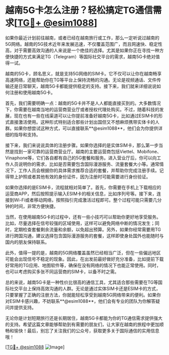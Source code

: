 # 越南5G卡怎么注册？轻松搞定TG通信需求[[TG💪+ @esim1088](https://t.me/s/esim1088)]

如果你最近计划前往越南，或者已经在越南旅行或工作，那么一定听说过越南的5G网络。越南的5G技术近年来发展迅速，不仅覆盖范围广，而且网速快、稳定性高，对于需要高效沟通的人来说是一个绝佳的选择。尤其是如果你正在寻找一种方便快捷的方式来满足TG（Telegram）等国际社交平台的需求，越南5G卡绝对值得一试。

越南的5G卡，顾名思义，就是支持5G网络的SIM卡。它不仅可以让你在越南畅享高速网络，还能帮助你在TG等平台上保持流畅的沟通。无论是视频通话、文件传输还是日常聊天，越南5G卡都能提供稳定的支持。接下来，我们就来详细说说如何注册和使用越南5G卡。

首先，我们需要明确一点：越南的5G卡并不是人人都能直接买到的。大多数情况下，你需要在越南当地的运营商营业厅或者授权代理处购买。不过，随着科技的发展，现在也有一些在线渠道可以让你提前准备好越南5G卡，比如通过ESIM卡的形式直接激活使用。这种形式特别适合那些计划出国但又不想麻烦携带实体卡的人群。如果你想尝试这种方式，可以直接联系**@esim1088**，他们会为你提供详细的指导和支持。

接下来，我们来说说具体的注册步骤。如果你选择的是实体SIM卡，那么第一步当然是找到一家可靠的运营商营业厅。越南的主要运营商包括Viettel、Mobifone、Vinaphone等，它们各自都有自己的5G套餐和服务。进入营业厅后，你可以向工作人员说明你的需求，比如是否需要包含国际漫游服务、流量套餐大小等。通常情况下，工作人员会根据你的具体需求推荐合适的套餐，并帮助你完成注册手续。记得带上护照或者其他有效的身份证件，因为注册时可能需要进行身份验证。

如果你选择的是ESIM卡，流程就相对简单了。首先，你需要在手机上下载相应的运营商APP，然后按照提示输入ESIM卡的相关信息，比如序列号等。接下来，连接到Wi-Fi或者移动网络，按照指引完成激活过程即可。整个过程可能只需要几分钟的时间，非常方便快捷。

当然，在使用越南5G卡的过程中，还有一些小技巧可以帮助你更好地享受服务。比如，尽量选择在信号较强的区域使用，这样可以避免网络中断的情况发生；同时，定期检查套餐剩余流量和余额，以免超出预算。另外，如果你经常需要用TG进行跨国沟通，建议选择包含国际漫游服务的套餐，这样即使身处国外也能随时与国内的朋友保持联系。

此外，值得一提的是，越南的5G网络覆盖虽然已经相当广泛，但在一些偏远地区可能会出现信号不稳定的现象。因此，在出发前最好做好充分准备，比如提前下载好常用的TG应用、地图软件等，确保在没有网络的情况下也能正常使用。同时，也可以考虑购买多张不同运营商的SIM卡，以备不时之需。

总的来说，越南5G卡是一种性价比很高的通信工具，尤其适合那些需要在TG等国际社交平台上保持高效沟通的人群。无论是通过实体SIM卡还是ESIM卡的方式，只要掌握了正确的注册方法，你就能轻松享受到越南5G网络带来的便利。如果你对ESIM卡感兴趣，不妨联系**@esim1088**，他们会有专业的团队为你解答疑问并提供支持。

无论你是计划短期旅行还是长期居住，越南5G卡都能为你的TG通信需求提供强大的支持。希望这篇文章能够帮助到有需要的朋友们，让大家在越南的旅程中更加顺畅和愉快！最后，别忘了关注我们的公众号，获取更多关于国际通信的实用信息哦！

[[TG💪+ @esim1088](https://t.me/s/esim1088) ![Image](https://i.postimg.cc/4NQfJmqS/Snipaste-2025-05-13-00-14-12.png)]